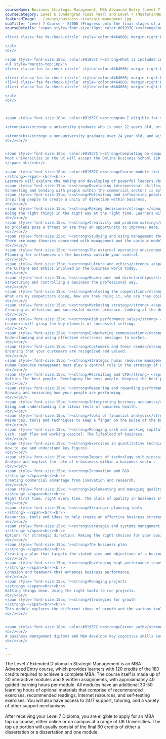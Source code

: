 ```yaml
---
courseName: Business Strategic Management, MBA Advanced Entry (Level 7)
courseCategory: Level 6 (Undergrad Final Year) and Level 7 (Masters/MBA)
featuredImage: ../images/business-strategic-managment.jpg
subTitle: "Level 7 Course - £7000 (Progress onto the final stages of a University MBA)"
courseDetails: "<span style='font-size:18px; color:#01937C'><strong>Course Fees</strong></span><br/><br/>The Level 7 Human Resource Management course is £7000.  Students can make payment using one of the following methods: <br/><ul style='margin-top:10px'>

<li><i class='fas fa-check-circle' style='color:#464660; margin-right:8px'></i>  Bank transfer</li>

</ul> 
<br/>

<span style='font-size:18px; color:#01937C'><strong>What is included in the cost of my course?</strong></span>
<ul style='margin-top:10px'>
<li><i class='fas fa-check-circle' style='color:#464660; margin-right:8px'></i>  All course material, including online modules and written assignments </li>

<li><i class='fas fa-check-circle' style='color:#464660; margin-right:8px'></i>  Dedicated student support</li>
<li><i class='fas fa-check-circle' style='color:#464660; margin-right:8px'></i>  Access to an online social learning forum</li>
<li><i class='fas fa-check-circle' style='color:#464660; margin-right:8px'></i>  Assignment marking and feedback</li>

</ul> 
<br/>



<span style='font-size:18px; color:#01937C'><strong>Am I eligible for this program?</strong></span><br/><br/> To enrol onto the Level 7 programme, you must be either<br/><br/>

<strong>a)</strong> a university graduate who is over 22 years old, or<br/><br/>

<strong>b)</strong> a non-university graduate over 24 year old, and with at least five years of managerial experience.
<br/><br/>


<span style='font-size:18px; color:#01937C'><strong>Completing on campus in the UK</strong></span><br/><br/> <span>
Most universities in the UK will accept the Online Business School 120 credit programme for entry onto the MBA top up on campus. ATHE also have direct agreements with several Universities, click here for the ATHE progression routes. Students may also contact the admissions department of their chosen university directly.
</span> <br/><br/>

<span style='font-size:18px; color:#01937C'><strong>Course module listing</strong></span><br/><br/> <span style='font-size:15px;'><strong>Qualities of effective leadership
</strong></span> <br/><br/>
Learners will explore the making and developing of powerful leaders.<br/><br/>
<span style='font-size:15px;'><strong>Developing interpersonal skills</strong> </span> <br/><br/>
Connecting and bonding with people within the commercial sectors is extremely important for good business. This module trains learners in skills to improve and enhance communication techniques to create strong bonds.<br/><br/>
<span style='font-size:15px;'><strong>Motivating and influencing people</strong> </span><br/><br/>
Inspiring people to create a unity of direction within business.
<br/><br/>
<span style='font-size:15px;'><strong>Making decisions</strong> </span><br/><br/>
Doing the right things in the right way at the right time. Learners will look at the process of making a good decision.
<br/><br/>
<span style='font-size:15px;'><strong>Creativity and problem solving</strong> </span><br/><br/>
Do problems pose a threat or are they an opportunity to improve? Here, learners will figure out how to turn a problem into an advantage.
<br/><br/>
<span style='font-size:15px;'><strong>Studying and using management theories</strong> </span><br/><br/>
There are many theories concerned with management and the various models developed from these theories. This module looks over these theories with real life examples.
<br/><br/>
<span style='font-size:15px;'><strong>The external operating environment of business</strong> </span><br/><br/>
Planning for influences on the business outside your control.
<br/><br/>
<span style='font-size:15px;'><strong>Culture and ethics</strong> </span><br/><br/>
The Culture and ethics involved in the business world today.
<br/><br/>
<span style='font-size:15px;'><strong>Governance and directorships</strong> </span><br/><br/>
Structuring and controlling a business the professional way.
<br/><br/>
<span style='font-size:15px;'><strong>Analysing the competition</strong> </span><br/><br/>
What are my competitors doing, how are they doing it, why are they doing it? Reviewing and analysing competitor actions to enhance managerial roles.
<br/><br/>
<span style='font-size:15px;'><strong>Marketing strategy</strong> </span><br/><br/>
Creating an effective and successful market presence. Looking at the development of marketing strategies to create successful marketing campaigns.
<br/><br/>
<span style='font-size:15px;'><strong>High performance sales</strong> </span><br/><br/>
Learners will grasp the key elements of successful selling.
<br/><br/>
<span style='font-size:15px;'><strong>E-Marketing communication</strong> </span><br/><br/>
Understanding and using effective electronic messages to market.
<br/><br/>
<span style='font-size:15px;'><strong>Customers and their needs</strong> </span><br/><br/>
Ensuring that your customers are recognised and valued.
<br/><br/>
<span style='font-size:15px;'><strong>Strategic human resource management</strong> </span><br/><br/>
Human Resource Management must play a central role in the strategy of any organization. It is concerned with people as an asset of the business.
<br/><br/>
<span style='font-size:15px;'><strong>Recruiting and CPD</strong> </span><br/><br/>
Getting the best people. Developing the best people. Keeping the best people.
<br/><br/>
<span style='font-size:15px;'><strong>Measuring and rewarding performance</strong> </span><br/><br/>
Knowing and measuring how your people are performing.
<br/><br/>
<span style='font-size:15px;'><strong>Interpreting business accounts</strong> </span><br/><br/>
Using and understanding the litmus tests of business health.
<br/><br/>
<span style='font-size:15px;'><strong>Tools of financial analysis</strong> </span><br/><br/>
Resources, tools and techniques to keep a finger on the pulse of the business.
<br/><br/>
<span style='font-size:15px;'><strong>Managing cash and working capital</strong> </span><br/><br/>
Cash, cash flow and working capital. The lifeblood of business.
<br/><br/>
<span style='font-size:15px;'><strong>Exercises in quantitative techniques</strong> </span><br/><br/>
How to use and understand key figures.
<br/><br/>
<span style='font-size:15px;'><strong>Impact of technology on business</strong> </span><br/><br/>
Analyse and exploit the role of e-business within a business sector.
<br/><br/>
<span style='font-size:15px;'><strong>Innovation and R&D
</strong> </span><br/><br/>
Creating commercial advantage from innovation and research.
<br/><br/>
<span style='font-size:15px;'><strong>Implementing and managing quality systems
</strong> </span><br/><br/>
Right first time, right every time. The place of quality in business strategy.
<br/><br/>
<span style='font-size:15px;'><strong>Strategic planning tools
</strong> </span><br/><br/>
Resources, tools and ideas to help create an effective business strategy.
<br/><br/>
<span style='font-size:15px;'><strong>Strategic and systems management
</strong> </span><br/><br/>
Options for strategic direction. Making the right choices for your business.
<br/><br/>
<span style='font-size:15px;'><strong>The business plan
</strong> </span><br/><br/>
Creating a plan that targets the stated aims and objectives of a business.
<br/><br/>
<span style='font-size:15px;'><strong>Developing high performance teams
</strong> </span><br/><br/>
Cohesion and teamwork that enhances business performance.
<br/><br/>
<span style='font-size:15px;'><strong>Managing projects
</strong> </span><br/><br/>
Getting things done. Using the right tools to run projects.
<br/><br/>
<span style='font-size:15px;'><strong>Strategies for growth
</strong> </span><br/><br/>
This module explores the different ideas of growth and the various tools, measures and controls at a managers disposal in planning for growth.
<br/><br/>


<span style='font-size:18px; color:#01937C'><strong>Career path</strong></span><br/><br/>Upon successful completion of the Postgraduate Diploma in Strategic Management and final year of an accredited postgraduate degree programme, learners will have the skills to execute a professional managerial role in marketing, accounting, business consultancy, and more.
<br/><br/>
A business management diploma and MBA develops key cognitive skills such as critical thinking, analysis, evaluation, and writing while also establishing presentation and numeracy skills to enhance knowledge and experience. These skills are critical in helping you advance your career.
<br/><br/>

"
---
```

The Level 7 Extended Diploma in Strategic Management is an MBA Advanced Entry course, which provides learners with 120 credits of the 180 credits required to achieve a complete MBA. The course itself is made up of 30 interactive modules and 8 written assignments, with approximately 40 guided learning hours per module. All modules have an additional 30-50 learning hours of optional materials that comprise of recommended exercises, recommended readings, Internet resources, and self-testing exercises. You will also have access to 24/7 support, tutoring, and a variety of other support mechanisms.
<br/><br/>
After receiving your Level 7 Diploma, you are eligible to apply for an MBA top up course, either online or on campus at a range of UK Universities. The top up portion will usually consist of the final 60 credits of either a dissertation or a dissertation and one module.